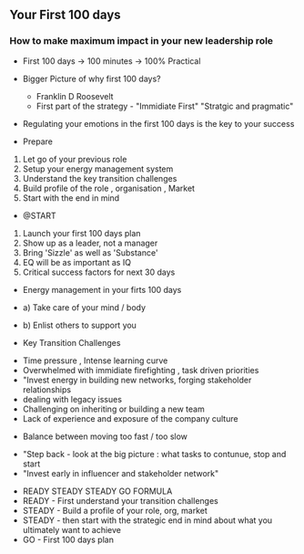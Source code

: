 ## Your First 100 days 
### How to make maximum impact in your new leadership role


* First 100 days -> 100 minutes -> 100% Practical

* Bigger Picture of why first 100 days?
  * Franklin D Roosevelt 
  * First part of the strategy - "Immidiate First" "Stratgic and pragmatic"
* Regulating your emotions in the first 100 days is the key to your success
* Prepare
1. Let go of your previous role
2. Setup your energy management system
3. Understand the key transition challenges
4. Build profile of the role , organisation , Market
5. Start with the end in mind

* @START
1. Launch your first 100 days plan
2. Show up as a leader, not a manager
3. Bring 'Sizzle' as well as 'Substance'
4. EQ will be as important as IQ
5. Critical success factors for next 30 days

* Energy management in your firts 100 days
 * a) Take care of your mind / body
 * b) Enlist others to support you

* Key Transition Challenges
- Time pressure , Intense learning curve
- Overwhelmed with immidiate firefighting , task driven priorities
- "Invest energy in building new networks, forging stakeholder relationships
- dealing with legacy issues
- Challenging on inheriting or building a new team
- Lack of experience and exposure of the company culture

* Balance between moving too fast / too slow
- "Step back - look at the big picture : what tasks to contunue, stop and start
- "Invest early in influencer and stakeholder network"

* READY STEADY STEADY GO FORMULA
 * READY - First understand your transition challenges
 * STEADY - Build a profile of your role, org, market
 * STEADY - then start with the strategic end in mind about what you ultimately want to achieve
 * GO - First 100 days plan
 
 
